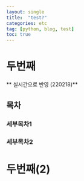 ```yaml
---
layout: single
title:  "test?"
categories: etc
tag: [python, blog, test]
toc: true
---
```


# 두번째

** 실시간으로 반영 (220218)**



## 목차

### 세부목차1



### 세부목차2



# 두번째(2)







